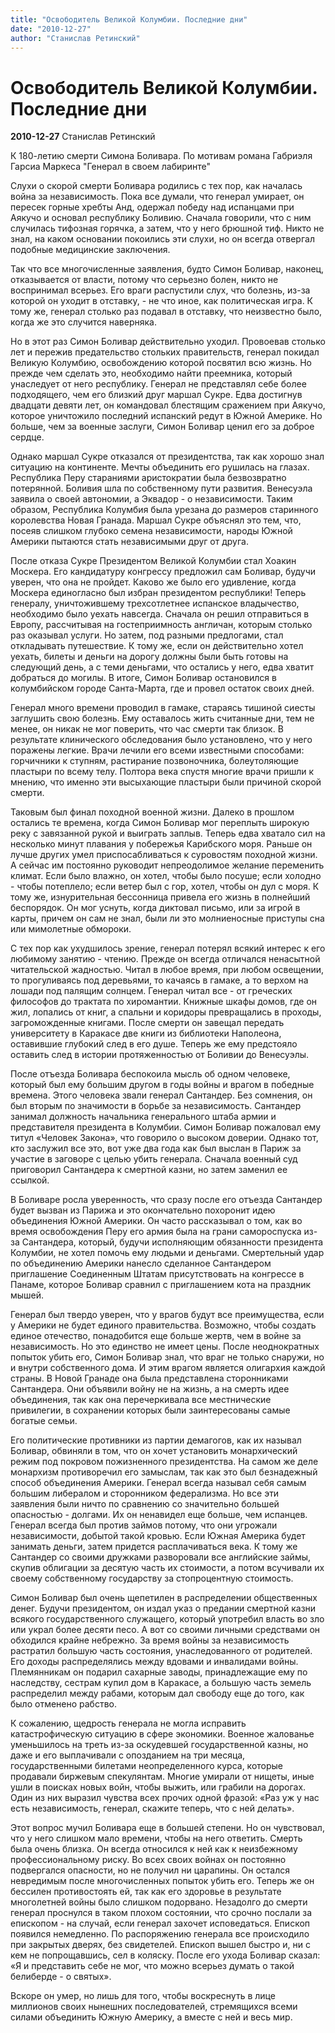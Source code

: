 ```yaml
---
title: "Освободитель Великой Колумбии. Последние дни"
date: "2010-12-27"
author: "Станислав Ретинский"
---
```


# Освободитель Великой Колумбии. Последние дни

**2010-12-27** Станислав Ретинский

К 180-летию смерти Симона Боливара. По мотивам романа Габриэля Гарсиа Маркеса "Генерал в своем лабиринте"

Слухи о скорой смерти Боливара родились с тех пор, как началась война за независимость. Пока все думали, что генерал умирает, он пересек горные хребты Анд, одержал победу над испанцами при Аякучо и основал республику Боливию. Сначала говорили, что с ним случилась тифозная горячка, а затем, что у него брюшной тиф. Никто не знал, на каком основании покоились эти слухи, но он всегда отвергал подобные медицинские заключения.

Так что все многочисленные заявления, будто Симон Боливар, наконец, отказывается от власти, потому что серьезно болен, никто не воспринимал всерьез. Его враги распустили слух, что болезнь, из-за которой он уходит в отставку, - не что иное, как политическая игра. К тому же, генерал столько раз подавал в отставку, что неизвестно было, когда же это случится наверняка.

Но в этот раз Симон Боливар действительно уходил. Провоевав столько лет и пережив предательство стольких правительств, генерал покидал Великую Колумбию, освобождению которой посвятил всю жизнь. Но прежде чем сделать это, необходимо найти преемника, который унаследует от него республику. Генерал не представлял себе более подходящего, чем его близкий друг маршал Сукре. Едва достигнув двадцати девяти лет, он командовал блестящим сражением при Аякучо, которое уничтожило последний испанский редут в Южной Америке. Но больше, чем за военные заслуги, Симон Боливар ценил его за доброе сердце.

Однако маршал Сукре отказался от президентства, так как хорошо знал ситуацию на континенте. Мечты объединить его рушилась на глазах. Республика Перу стараниями аристократии была безвозвратно потерянной. Боливия шла по собственному пути развития. Венесуэла заявила о своей автономии, а Эквадор - о независимости. Таким образом, Республика Колумбия была урезана до размеров старинного королевства Новая Гранада. Маршал Сукре объяснял это тем, что, посеяв слишком глубоко семена независимости, народы Южной Америки пытаются стать независимыми друг от друга.

После отказа Сукре Президентом Великой Колумбии стал Хоакин Москера. Его кандидатуру конгрессу предложил сам Боливар, будучи уверен, что она не пройдет. Каково же было его удивление, когда Москера единогласно был избран президентом республики! Теперь генералу, уничтожившему трехсотлетнее испанское владычество, необходимо было уехать навсегда. Сначала он решил отправиться в Европу, рассчитывая на гостеприимность англичан, которым столько раз оказывал услуги. Но затем, под разными предлогами, стал откладывать путешествие. К тому же, если он действительно хотел уехать, билеты и деньги на дорогу должны были быть готовы на следующий день, а с теми деньгами, что остались у него, едва хватит добраться до могилы. В итоге, Симон Боливар остановился в колумбийском городе Санта-Марта, где и провел остаток своих дней.

Генерал много времени проводил в гамаке, стараясь тишиной сиесты заглушить свою болезнь. Ему оставалось жить считанные дни, тем не менее, он никак не мог поверить, что час смерти так близок. В результате клинического обследования было установлено, что у него поражены легкие. Врачи лечили его всеми известными способами: горчичники к ступням, растирание позвоночника, болеутоляющие пластыри по всему телу. Полтора века спустя многие врачи пришли к мнению, что именно эти высыхающие пластыри были причиной скорой смерти.

Таковым был финал походной военной жизни. Далеко в прошлом остались те времена, когда Симон Боливар мог переплыть широкую реку с завязанной рукой и выиграть заплыв. Теперь едва хватало сил на несколько минут плавания у побережья Карибского моря. Раньше он лучше других умел приспосабливаться к суровостям походной жизни. А сейчас им постоянно руководит непреодолимое желание переменить климат. Если было влажно, он хотел, чтобы было посуше; если холодно - чтобы потеплело; если ветер был с гор, хотел, чтобы он дул с моря. К тому же, изнурительная бессонница привела его жизнь в полнейший беспорядок. Он мог уснуть, когда диктовал письмо, или за игрой в карты, причем он сам не знал, были ли это молниеносные приступы сна или мимолетные обмороки.

С тех пор как ухудшилось зрение, генерал потерял всякий интерес к его любимому занятию - чтению. Прежде он всегда отличался ненасытной читательской жадностью. Читал в любое время, при любом освещении, то прогуливаясь под деревьями, то качаясь в гамаке, а то верхом на лошади под палящим солнцем. Генерал читал все - от греческих философов до трактата по хиромантии. Книжные шкафы домов, где он жил, лопались от книг, а спальни и коридоры превращались в проходы, загроможденные книгами. После смерти он завещал передать университету в Каракасе две книги из библиотеки Наполеона, оставившие глубокий след в его душе. Теперь же ему предстояло оставить след в истории протяженностью от Боливии до Венесуэлы.

После отъезда Боливара беспокоила мысль об одном человеке, который был ему большим другом в годы войны и врагом в победные времена. Этого человека звали генерал Сантандер. Без сомнения, он был вторым по значимости в борьбе за независимость. Сантандер занимал должность начальника генерального штаба армии и представителя президента в Колумбии. Симон Боливар пожаловал ему титул «Человек Закона», что говорило о высоком доверии. Однако тот, кто заслужил все это, вот уже два года как был выслан в Париж за участие в заговоре с целью убить генерала. Сначала военный суд приговорил Сантандера к смертной казни, но затем заменил ее ссылкой.

В Боливаре росла уверенность, что сразу после его отъезда Сантандер будет вызван из Парижа и это окончательно похоронит идею объединения Южной Америки. Он часто рассказывал о том, как во время освобождения Перу его армия была на грани самороспуска из-за Сантандера, который, будучи исполняющим обязанности президента Колумбии, не хотел помочь ему людьми и деньгами. Смертельный удар по объединению Америки нанесло сделанное Сантандером приглашение Соединенным Штатам присутствовать на конгрессе в Панаме, которое Боливар сравнил с приглашением кота на праздник мышей.

Генерал был твердо уверен, что у врагов будут все преимущества, если у Америки не будет единого правительства. Возможно, чтобы создать единое отечество, понадобится еще больше жертв, чем в войне за независимость. Но это единство не имеет цены. После неоднократных попыток убить его, Симон Боливар знал, что враг не только снаружи, но и внутри собственного дома. И этим врагом является олигархия каждой страны. В Новой Гранаде она была представлена сторонниками Сантандера. Они объявили войну не на жизнь, а на смерть идее объединения, так как она перечеркивала все местнические привилегии, в сохранении которых были заинтересованы самые богатые семьи.

Его политические противники из партии демагогов, как их называл Боливар, обвиняли в том, что он хочет установить монархический режим под покровом пожизненного президентства. На самом же деле монархизм противоречил его замыслам, так как это был безнадежный способ объединения Америки. Генерал всегда называл себя самым большим либералом и сторонником федерализма. Но все эти заявления были ничто по сравнению со значительно большей опасностью - долгами. Их он ненавидел еще больше, чем испанцев. Генерал всегда был против займов потому, что они угрожали независимости, добытой такой кровью. Если Южная Америка будет занимать деньги, затем придется расплачиваться века. К тому же Сантандер со своими дружками разворовали все английские займы, скупив облигации за десятую часть их стоимости, а потом всучивали их своему собственному государству за стопроцентную стоимость.

Симон Боливар был очень щепетилен в распределении общественных денег. Будучи президентом, он издал указ о предании смертной казни всякого государственного служащего, который употребил власть во зло или украл более десяти песо. А вот со своими личными средствами он обходился крайне небрежно. За время войны за независимость растратил большую часть состояния, унаследованного от родителей. Его доходы распределялись между вдовами и инвалидами войны. Племянникам он подарил сахарные заводы, принадлежащие ему по наследству, сестрам купил дом в Каракасе, а большую часть земель распределил между рабами, которым дал свободу еще до того, как было отменено рабство.

К сожалению, щедрость генерала не могла исправить катастрофическую ситуацию в сфере экономики. Военное жалованье уменьшилось на треть из-за оскудевшей государственной казны, но даже и его выплачивали с опозданием на три месяца, государственными билетами неопределенного курса, которые продавали биржевым спекулянтам. Многие умирали от нищеты, иные ушли в поисках новых войн, чтобы выжить, или грабили на дорогах. Один из них выразил чувства всех прочих одной фразой: «Раз уж у нас есть независимость, генерал, скажите теперь, что с ней делать».

Этот вопрос мучил Боливара еще в большей степени. Но он чувствовал, что у него слишком мало времени, чтобы на него ответить. Смерть была очень близка. Он всегда относился к ней как к неизбежному профессиональному риску. Во всех своих войнах он постоянно подвергался опасности, но не получил ни царапины. Он остался невредимым после многочисленных попыток убить его. Теперь же он бессилен противостоять ей, так как его здоровье в результате многолетней войны было слишком подорвано. Незадолго до смерти генерал проснулся в таком плохом состоянии, что срочно послали за епископом - на случай, если генерал захочет исповедаться. Епископ появился немедленно. По распоряжению генерала все происходило при закрытых дверях, без свидетелей. Епископ вышел быстро и, ни с кем не попрощавшись, сел в коляску. После его ухода Боливар сказал: «Я и представить себе не мог, что можно всерьез думать о такой белиберде - о святых».

Вскоре он умер, но лишь для того, чтобы воскреснуть в лице миллионов своих нынешних последователей, стремящихся всеми силами объединить Южную Америку, а вместе с ней и весь мир.